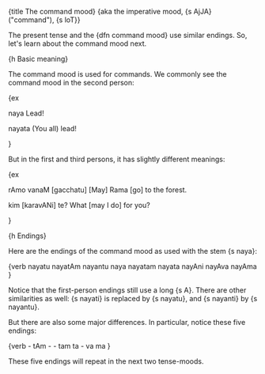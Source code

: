 {title The command mood}
{aka the imperative mood, {s AjJA} ("command"), {s loT}}

The present tense and the {dfn command mood} use similar endings. So, let's
learn about the command mood next.


{h Basic meaning}

The command mood is used for commands. We commonly see the command mood in the
second person:

{ex

naya
Lead!

nayata
(You all) lead!

}

But in the first and third persons, it has slightly different meanings:

{ex

rAmo vanaM [gacchatu]
[May] Rama [go] to the forest.

kim [karavANi] te?
What [may I do] for you?

}


{h Endings}

Here are the endings of the command mood as used with the stem {s naya}:

{verb
    nayatu nayatAm nayantu
    naya nayatam nayata
    nayAni nayAva nayAma
}

Notice that the first-person endings still use a long {s A}. There are other
similarities as well: {s nayati} is replaced by {s nayatu}, and {s nayanti}
by {s nayantu}.

But there are also some major differences. In particular, notice these five
endings:

{verb
    - tAm -
    - tam ta
    - va ma
}

These five endings will repeat in the next two tense-moods.


